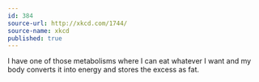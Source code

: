 ```yaml
---
id: 384
source-url: http://xkcd.com/1744/
source-name: xkcd
published: true
---
```

I have one of those metabolisms where I can eat whatever I want and my body converts it into energy and stores the excess as fat.
